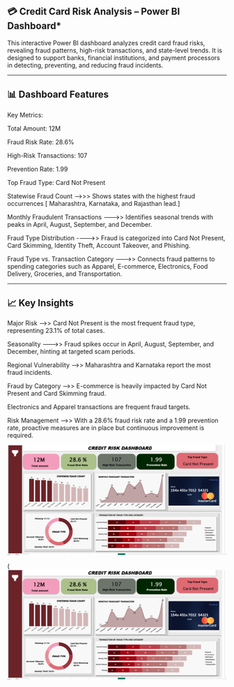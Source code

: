 **💳 Credit Card Risk Analysis – Power BI Dashboard***
-----------------------------------------------------------------------------------------------------------------------------------------------------------------------------------

This interactive Power BI dashboard analyzes credit card fraud risks, revealing fraud patterns, high-risk transactions, and state-level trends. It is designed to support banks, financial institutions, and payment processors in detecting, preventing, and reducing fraud incidents.

-------------------------------------------------------------------------------------------------------------------------

**📊 Dashboard Features**
------------------------------------------------------------------------------------------------------------------------------------

Key Metrics:

Total Amount: 12M


Fraud Risk Rate: 28.6%


High-Risk Transactions: 107


Prevention Rate: 1.99


Top Fraud Type: Card Not Present


Statewise Fraud Count -->>>  Shows states with the highest fraud occurrences [ Maharashtra, Karnataka, and Rajasthan lead.]
                        

Monthly Fraudulent Transactions --->> Identifies seasonal trends with peaks in April, August, September, and December.


Fraud Type Distribution ---->> Fraud is categorized into Card Not Present, Card Skimming, Identity Theft, Account Takeover, and Phishing.


Fraud Type vs. Transaction Category --->> Connects fraud patterns to spending categories such as Apparel, E-commerce, Electronics, Food Delivery, Groceries, and Transportation.

------------------------------------------------------------------------------------------------------------------------------

**📈 Key Insights**
---------------------------------------------------------------------------------------------------------------------------------

Major Risk -->> Card Not Present is the most frequent fraud type, representing 23.1% of total cases.


Seasonality --->> Fraud spikes occur in April, August, September, and December, hinting at targeted scam periods.


Regional Vulnerability -->>  Maharashtra and Karnataka report the most fraud incidents.


Fraud by Category -->> E-commerce is heavily impacted by Card Not Present and Card Skimming fraud.

Electronics and Apparel transactions are frequent fraud targets.


Risk Management -->> With a 28.6% fraud risk rate and a 1.99 prevention rate, proactive measures are in place but continuous improvement is required.


![Dashboard Screenshot](https://github.com/rubywilson771-ctrl/Credit_card_fraud_risk_Analysis/blob/main/credit%20card%20dashboard.png)

(![Dashboard Screenshot](https://github.com/rubywilson771-ctrl/Credit_card_fraud_risk_Analysis/blob/main/credit%20card%20dashboard.png)
